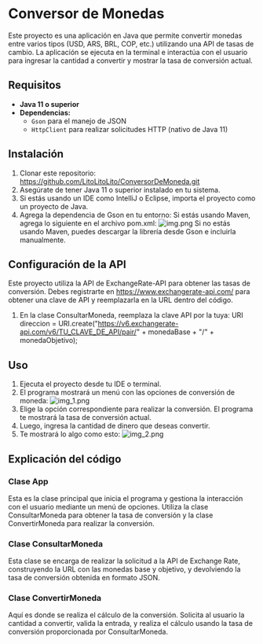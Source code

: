 # Conversor de Monedas

Este proyecto es una aplicación en Java que permite convertir monedas entre varios tipos (USD, ARS, BRL, COP, etc.) utilizando una API de tasas de cambio. La aplicación se ejecuta en la terminal e interactúa con el usuario para ingresar la cantidad a convertir y mostrar la tasa de conversión actual.

## Requisitos

- **Java 11 o superior**
- **Dependencias:**
    - `Gson` para el manejo de JSON
    - `HttpClient` para realizar solicitudes HTTP (nativo de Java 11)

## Instalación

1. Clonar este repositorio:
   https://github.com/LitoLitoLito/ConversorDeMoneda.git
2. Asegúrate de tener Java 11 o superior instalado en tu sistema.
3. Si estás usando un IDE como IntelliJ o Eclipse, importa el proyecto como un proyecto de Java.
4. Agrega la dependencia de Gson en tu entorno: 
Si estás usando Maven, agrega lo siguiente en el archivo pom.xml:
![img.png](img.png)
Si no estás usando Maven, puedes descargar la librería desde Gson e incluirla manualmente.

## Configuración de la API
Este proyecto utiliza la API de ExchangeRate-API para obtener las tasas de conversión. Debes registrarte en https://www.exchangerate-api.com/ para obtener una clave de API y reemplazarla en la URL dentro del código.

1. En la clase ConsultarMoneda, reemplaza la clave API por la tuya:
URI direccion = URI.create("https://v6.exchangerate-api.com/v6/TU_CLAVE_DE_API/pair/" + monedaBase + "/" + monedaObjetivo);
## Uso
1. Ejecuta el proyecto desde tu IDE o terminal.
2. El programa mostrará un menú con las opciones de conversión de moneda:
![img_1.png](img_1.png)
3. Elige la opción correspondiente para realizar la conversión. 
El programa te mostrará la tasa de conversión actual.
4. Luego, ingresa la cantidad de dinero que deseas convertir.
5. Te mostrará lo algo como esto:
![img_2.png](img_2.png)

## Explicación del código
### Clase App
Esta es la clase principal que inicia el programa y gestiona la interacción con el usuario mediante un menú de opciones. Utiliza la clase ConsultarMoneda para obtener la tasa de conversión y la clase ConvertirMoneda para realizar la conversión.

### Clase ConsultarMoneda
Esta clase se encarga de realizar la solicitud a la API de Exchange Rate, construyendo la URL con las monedas base y objetivo, y devolviendo la tasa de conversión obtenida en formato JSON.

### Clase ConvertirMoneda
Aquí es donde se realiza el cálculo de la conversión. Solicita al usuario la cantidad a convertir, valida la entrada, y realiza el cálculo usando la tasa de conversión proporcionada por ConsultarMoneda.

